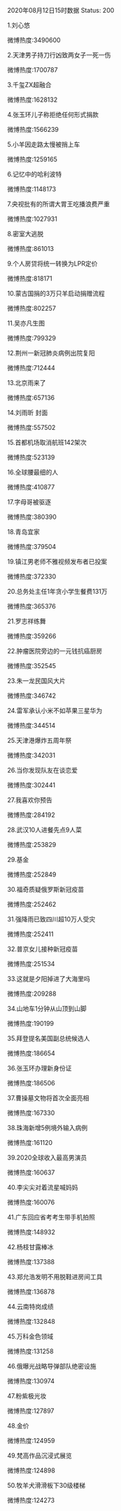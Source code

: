 2020年08月12日15时数据
Status: 200

1.刘心悠

微博热度:3490600

2.天津男子持刀行凶致两女子一死一伤

微博热度:1700787

3.千玺ZX超融合

微博热度:1628132

4.张玉环儿子称拒绝任何形式捐款

微博热度:1566239

5.小羊因走路太慢被捎上车

微博热度:1259165

6.记忆中的哈利波特

微博热度:1148173

7.央视批有的所谓大胃王吃播浪费严重

微博热度:1027931

8.密室大逃脱

微博热度:861013

9.个人房贷将统一转换为LPR定价

微博热度:818171

10.蒙古国捐的3万只羊启动捐赠流程

微博热度:802257

11.吴亦凡生图

微博热度:799329

12.荆州一新冠肺炎病例出院复阳

微博热度:712444

13.北京雨来了

微博热度:657136

14.刘雨昕 封面

微博热度:557502

15.首都机场取消航班142架次

微博热度:523139

16.全球腰最细的人

微博热度:410877

17.字母哥被驱逐

微博热度:380390

18.青岛宜家

微博热度:379504

19.镇江男老师不雅视频发布者已投案

微博热度:372330

20.总务处主任1年贪小学生餐费131万

微博热度:365376

21.罗志祥练舞

微博热度:359266

22.肿瘤医院旁边的一元钱抗癌厨房

微博热度:352545

23.朱一龙民国风大片

微博热度:346742

24.雷军承认小米不如苹果三星华为

微博热度:344514

25.天津港爆炸五周年祭

微博热度:342031

26.当你发现队友在谈恋爱

微博热度:302441

27.我喜欢你预告

微博热度:284192

28.武汉10人进餐先点9人菜

微博热度:253829

29.基金

微博热度:252849

30.福奇质疑俄罗斯新冠疫苗

微博热度:252462

31.强降雨已致四川超10万人受灾

微博热度:252411

32.普京女儿接种新冠疫苗

微博热度:251534

33.这就是夕阳掉进了大海里吗

微博热度:209288

34.山地车1分钟从山顶到山脚

微博热度:190199

35.拜登提名美国副总统候选人

微博热度:186654

36.张玉环办理新身份证

微博热度:186506

37.曹操墓文物将首次全面亮相

微博热度:167330

38.珠海新增5例境外输入病例

微博热度:161120

39.2020全球收入最高男演员

微博热度:160637

40.李尖尖对着流星喊妈妈

微博热度:160076

41.广东回应省考考生带手机拍照

微博热度:148932

42.杨枝甘露棒冰

微博热度:137388

43.郑允浩发明不用脱鞋进房间工具

微博热度:136878

44.云南特岗成绩

微博热度:132848

45.万科金色领域

微博热度:131258

46.俄曝光战略导弹部队绝密设施

微博热度:130974

47.粉紫极光妆

微博热度:127897

48.金价

微博热度:124959

49.梵高作品沉浸式展览

微博热度:124898

50.牧羊犬滑滑板下30级楼梯

微博热度:124273


